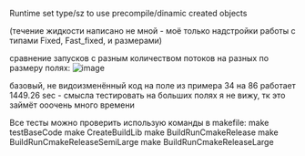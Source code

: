 Runtime set type/sz to use precompile/dinamic created objects

(течение жидкости написано не мной - моё только надстройки работы с типами Fixed, Fast_fixed, и размерами)

сравнение запусков с разным количеством потоков на разных по размеру полях:
![image](https://github.com/user-attachments/assets/95819030-2288-4783-b86f-a812c4225121)

базовый, не видоизменённый код на поле из примера 34 на 86 работает 1449.26 sec - смысла тестировать на больших полях я не вижу, тк это займёт ооочень много времени

Все тесты можно проверить использую команды в makefile:
make testBaseCode
make CreateBuildLib
make BuildRunCmakeRelease
make BuildRunCmakeReleaseSemiLarge
make BuildRunCmakeReleaseLarge
